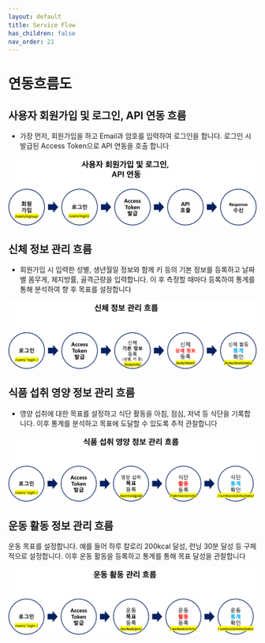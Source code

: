 ```yaml
---
layout: default
title: Service Flow
has_children: false
nav_order: 21
---
```


# 연동흐름도

## 사용자 회원가입 및 로그인, API 연동 흐름
- 가장 먼저, 회원가입을 하고 Email과 암호를 입력하여 로그인을 합니다. 로그인 시 발급된 Access Token으로 API 연동을 호출 합니다

![Api Flow](../../assets/images/011_energyboost/011_flow_001_api_flow.png)


## 신체 정보 관리 흐름
- 회원가입 시 입력한 성별, 생년월일 정보와 함께 키 등의 기본 정보를 등록하고 날짜별 몸무게, 체지방률, 골격근량을 입력합니다. 이 후 측정할 때마다 등록하여 통계를 통해 분석하여 향 후 목표를 설정합니다

![Body Flow](../../assets/images/011_energyboost/011_flow_002_body.png)


## 식품 섭취 영양 정보 관리 흐름
- 영양 섭취에 대한 목표를 설정하고 식단 활동을 아침, 점심, 저녁 등 식단을 기록합니다. 이후 통계를 분석하고 목표에 도달할 수 있도록 추적 관찰합니다

![Nutrition Activity Flow](../../assets/images/011_energyboost/011_flow_003_nutrition.png)


## 운동 활동 정보 관리 흐름
운동 목표를 설정합니다. 예를 들어 하루 칼로리 200kcal 달성, 런닝 30분 달성 등 구체적으로 설정합니다. 이후 운동 활동을 등록하고 통계를 통해 목표 달성을 관찰합니다

![Workout Activity Flow](../../assets/images/011_energyboost/011_flow_004_workout.png)

